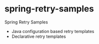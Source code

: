 # spring-retry-samples
Spring Retry Samples
- Java configuration based retry templates
- Declarative retry templates
